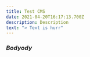 ```yaml
---
title: Test CMS
date: 2021-04-20T16:17:13.700Z
description: Description
text: "> Text is hurr"
---
```

### *Bodyody*